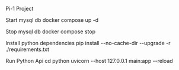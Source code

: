 Pi-1 Project

Start mysql db
docker compose up -d

Stop mysql db
docker compose stop

Install python dependencies
pip install --no-cache-dir --upgrade -r ./requirements.txt

Run Python Api
cd python
uvicorn --host 127.0.0.1 main:app --reload
